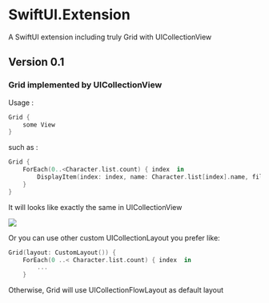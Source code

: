 # SwiftUI.Extension
A SwiftUI extension including truly Grid with UICollectionView



## Version 0.1

### Grid implemented by UICollectionView

Usage :

```swift
Grid {
	some View
}
```

such as :

```swift
Grid {
	ForEach(0..<Character.list.count) { index  in
		DisplayItem(index: index, name: Character.list[index].name, filllWidth: false).environmentObject(self.createWebImage(from: Character.list[index].profile))
	}
}
```

It will looks like exactly the same in UICollectionView

![](http://wx3.sinaimg.cn/mw690/70a5dc58gy1g5kj8xew87g208c0euqv8.gif)

Or you can use other custom UICollectionLayout you prefer like:

```swift
Grid(layout: CustomLayout()) {
	ForEach(0 ..< Character.list.count) { index  in
		...
	}
```

Otherwise, Grid will use UICollectionFlowLayout as default layout
